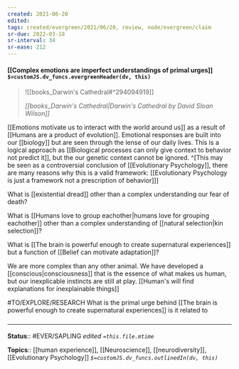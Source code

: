 ```yaml
---
created: 2021-06-20
edited: 
tags: created/evergreen/2021/06/20, review, node/evergreen/claim
sr-due: 2022-03-18
sr-interval: 34
sr-ease: 212
---
```


#### [[Complex emotions are imperfect understandings of primal urges]] `$=customJS.dv_funcs.evergreenHeader(dv, this)`

> ![[books_Darwin's Cathedral#^294094919]]
> 
> <cite>[[books_Darwin's Cathedral|Darwin's Cathedral by David Sloan Wilson]]</cite>

[[Emotions motivate us to interact with the world around us]] as a result of [[Humans are a product of evolution]].
Emotional responses are built into our [[biology]] but are seen through the lense of our daily lives.
This is a logical approach as [[Biological processes can only give context to behavior not predict it]],
but the our genetic context cannot be ignored.
^[This may be seen as a controversial conclusion of [[Evolutionary Psychology]], there are many reasons why this is a valid framework: [[Evolutionary Psychology is just a framework not a prescription of behavior]]]


What is [[existential dread]] other than a complex understanding our fear of death? 

What is [[Humans love to group eachother|humans love for grouping eachother]] other than a complex understanding of [[natural selection|kin selection]]?

What is [[The brain is powerful enough to create supernatural experiences]] but a function of [[Belief can motivate adaptation]]?

We are more complex than any other animal. We have developed a [[conscious|consciousness]] that is the essence of what makes us human, but our inexplicable instincts are still at play. [[Human's will find explanations for inexplainable things]]

#TO/EXPLORE/RESEARCH What is the primal urge behind [[The brain is powerful enough to create supernatural experiences]] is it related to 


### <hr class="footnote"/>

**Status**:: #EVER/SAPLING 
*edited `=this.file.mtime`*

**Topics**:: [[human experience]], [[Neuroscience]], [[neurodiversity]], [[Evolutionary Psychology]]
*`$=customJS.dv_funcs.outlinedIn(dv, this)`*
